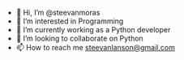 - 👋 Hi, I’m @steevanmoras
- 👀 I’m interested in Programming
- 🌱 I’m currently working as a Python developer
- 💞️ I’m looking to collaborate on Python
- 📫 How to reach me steevanlanson@gmail.com

<!---
steevanmoras/steevanmoras is a ✨ special ✨ repository because its `README.md` (this file) appears on your GitHub profile.
You can click the Preview link to take a look at your changes.
--->
